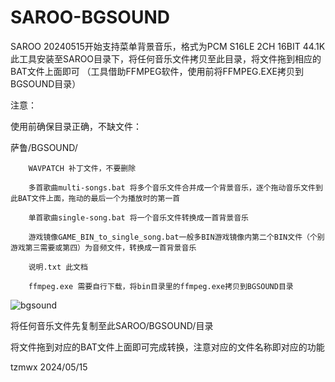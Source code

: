 # SAROO-BGSOUND
SAROO 20240515开始支持菜单背景音乐，格式为PCM S16LE 2CH 16BIT 44.1K
此工具安装至SAROO目录下，将任何音乐文件拷贝至此目录，将文件拖到相应的BAT文件上面即可
（工具借助FFMPEG软件，使用前将FFMPEG.EXE拷贝到BGSOUND目录）


注意：

使用前确保目录正确，不缺文件：

萨鲁/BGSOUND/

		WAVPATCH 补丁文件，不要删除	

		多首歌曲multi-songs.bat 将多个音乐文件合并成一个背景音乐，逐个拖动音乐文件到此BAT文件上面，拖动的最后一个为播放时的第一首
  
		单首歌曲single-song.bat 将一个音乐文件转换成一首背景音乐
  
		游戏镜像GAME_BIN_to_single_song.bat一般多BIN游戏镜像内第二个BIN文件（个别游戏第三需要或第四）为音频文件，转换成一首背景音乐
  
		说明.txt 此文档
  
		ffmpeg.exe 需要自行下载，将bin目录里的ffmpeg.exe拷贝到BGSOUND目录
  ![bgsound](https://github.com/tzmwx/SAROO-BGSOUND/assets/129564095/f9d22451-024f-4ef6-bbc5-64668c8f0d2b)

  

将任何音乐文件先复制至此SAROO/BGSOUND/目录

将文件拖到对应的BAT文件上面即可完成转换，注意对应的文件名称即对应的功能


tzmwx 2024/05/15
